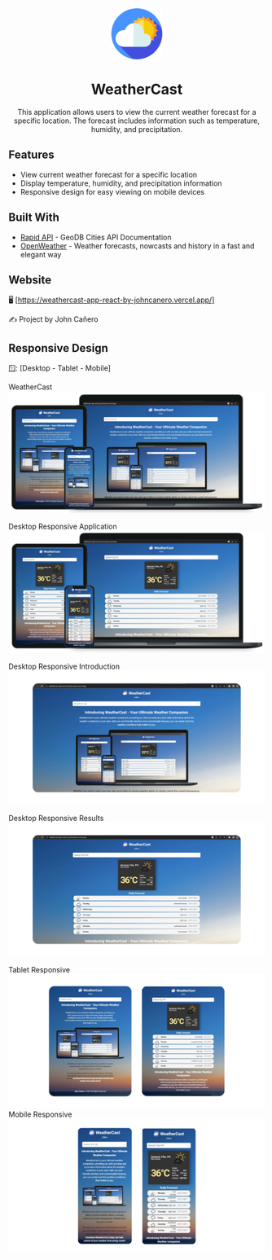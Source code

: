 <!-- markdownlint-configure-file {
  "MD013": {
    "code_blocks": false,
    "tables": false
  },
  "MD033": false,
  "MD041": false
} -->

<div align="center">
  <a href="https://weathercast-app-react-by-johncanero.vercel.app/" target="_blank">
    <img alt="weatherAppLogo" height="100" src="./src/images/weatherAppIcon.png"/>
  </a>
</div>

<div align="center">

# WeatherCast 

This application allows users to view the current weather forecast for a specific location. The forecast includes information such as temperature, humidity, and precipitation.

</div>

## Features

- View current weather forecast for a specific location
- Display temperature, humidity, and precipitation information
- Responsive design for easy viewing on mobile devices

## Built With

- [Rapid API](https://rapidapi.com/wirefreethought/api/geodb-cities/) - GeoDB Cities API Documentation
- [OpenWeather](https://openweathermap.org/) - Weather forecasts, nowcasts and history in a fast and elegant way



## Website

🖥️ [https://weathercast-app-react-by-johncanero.vercel.app/]

✍️ Project by John Cañero

## Responsive Design

🪟: [Desktop - Tablet - Mobile]

WeatherCast 
![Desktop View - WeatherCast Application](./src/images/responsive/weatherCastApp1.png)

Desktop Responsive Application
![Desktop View - WeatherCast Application](./src/images/responsive/weatherCastApp2.png)

Desktop Responsive Introduction
![Desktop View - WeatherCast Application](./src/images/responsive/weatherCastDesktop.jpg)

Desktop Responsive Results
![Desktop View - WeatherCast Application](./src/images/responsive/weatherCastDesktopResults.jpg)



Tablet Responsive 
![Tablet View - WeatherCast Application](./src/images/responsive/weatherCastTablet.jpg)
Mobile Responsive
![Mobile View - WeatherCast Application](./src/images/responsive/weatherCastMobile.jpg)
